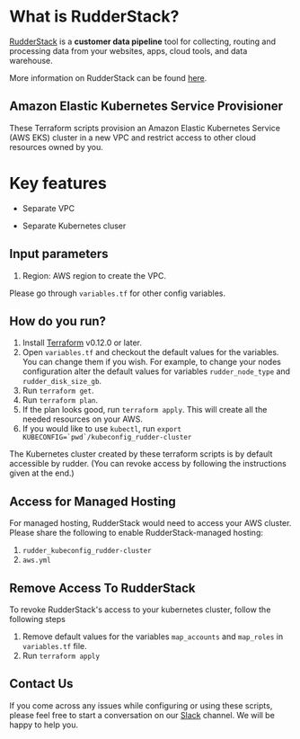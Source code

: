 # What is RudderStack?

[RudderStack](https://rudderstack.com/) is a **customer data pipeline** tool for collecting, routing and processing data from your websites, apps, cloud tools, and data warehouse.

More information on RudderStack can be found [here](https://github.com/rudderlabs/rudder-server).

## Amazon Elastic Kubernetes Service Provisioner

These Terraform scripts provision an Amazon Elastic Kubernetes Service (AWS EKS) cluster in a new VPC and restrict access to other cloud resources owned by you.

# Key features

* Separate VPC

* Separate Kubernetes cluser

## Input parameters

1. Region: AWS region to create the VPC.

Please go through `variables.tf` for other config variables.

## How do you run?

1. Install [Terraform](https://learn.hashicorp.com/terraform/getting-started/install.html) v0.12.0 or later.
1. Open `variables.tf` and checkout the default values for the variables. You can change them if you wish. For example, to change your nodes configuration alter the default values for variables `rudder_node_type` and `rudder_disk_size_gb`.
1. Run `terraform get`.
1. Run `terraform plan`.
1. If the plan looks good, run `terraform apply`. This will create all the needed resources on your AWS.
1. If you would like to use `kubectl`, run ``export KUBECONFIG=`pwd`/kubeconfig_rudder-cluster``

The Kubernetes cluster created by these terraform scripts is by default accessible by rudder. (You can revoke access by following the instructions given at the end.)

## Access for Managed Hosting

For managed hosting, RudderStack would need to access your AWS cluster. Please share the following to enable RudderStack-managed hosting:

1. `rudder_kubeconfig_rudder-cluster`
1. `aws.yml`

## Remove Access To RudderStack

To revoke RudderStack's access to your kubernetes cluster, follow the following steps
1. Remove default values for the variables `map_accounts` and `map_roles` in `variables.tf` file.
1. Run `terraform apply`

## Contact Us

If you come across any issues while configuring or using these scripts, please feel free to start a conversation on our [Slack](https://resources.rudderstack.com/join-rudderstack-slack) channel. We will be happy to help you.
